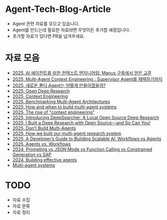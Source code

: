 # Agent-Tech-Blog-Article
- Agent 관련 자료를 모으고 있습니다.
- Agent를 만드는데 필요한 자료라면 무엇이든 추가할 예정입니다.
- 추가할 자료가 있다면 PR을 남겨주세요.

# 자료 모음
- [2025, AI 에이전트를 위한 컨텍스트 엔지니어링: Manus 구축에서 얻은 교훈](https://manus.im/ko/blog/Context-Engineering-for-AI-Agents-Lessons-from-Building-Manus)
- [2025, Multi-Agent Context Engineering : Supervisor Agent를 채택하기까지](https://www.linkedin.com/pulse/multi-agent-context-engineering-supervisor-agent%EB%A5%BC-%EC%B1%84%ED%83%9D%ED%95%98%EA%B8%B0%EA%B9%8C%EC%A7%80-sehun-heo-qcdsc/)
- [2025, 새로운 콴다 Agent는 어떻게 만들어졌을까?](https://blog.mathpresso.com/%EC%83%88%EB%A1%9C%EC%9A%B4-%EC%BD%B4%EB%8B%A4-agent%EB%8A%94-%EC%96%B4%EB%96%BB%EA%B2%8C-%EB%A7%8C%EB%93%A4%EC%96%B4%EC%A1%8C%EC%9D%84%EA%B9%8C-0788a7b37b6e)
- [2025, Open Deep Research](https://blog.langchain.com/open-deep-research/)
- [2025, Context Engineering](https://blog.langchain.com/context-engineering-for-agents/)
- [2025, Benchmarking Multi-Agent Architectures](https://blog.langchain.com/benchmarking-multi-agent-architectures/)
- [2025, How and when to build multi-agent systems](https://blog.langchain.com/how-and-when-to-build-multi-agent-systems/)
- [2025, The rise of "context engineering"](https://blog.langchain.com/the-rise-of-context-engineering/)
- [2025, Introducing DeepSearcher: A Local Open Source Deep Research](https://milvus.io/blog/introduce-deepsearcher-a-local-open-source-deep-research.md)
- [2025, I Built a Deep Research with Open Source—and So Can You!](https://milvus.io/blog/i-built-a-deep-research-with-open-source-so-can-you.md)
- [2025, Don’t Build Multi-Agents](https://cognition.ai/blog/dont-build-multi-agents)
- [2025, How we built our multi-agent research system](https://www.anthropic.com/engineering/multi-agent-research-system)
- [2025, A Developer’s Guide to Building Scalable AI: Workflows vs Agents](https://towardsdatascience.com/a-developers-guide-to-building-scalable-ai-workflows-vs-agents/)
- [2025, Agents vs. Workflows](https://huggingface.co/blog/VirtualOasis/agents-vs-workflows-en)
- [2024, Prompting vs JSON Mode vs Function Calling vs Constrained Generation vs SAP](https://boundaryml.com/blog/schema-aligned-parsing)
- [2024, Building effective agents](https://www.anthropic.com/engineering/building-effective-agents)
- [Multi-agent systems](https://langchain-ai.github.io/langgraph/concepts/multi_agent/)

# TODO
- 자료 수집
- 자료 분류
- 자료 정리
